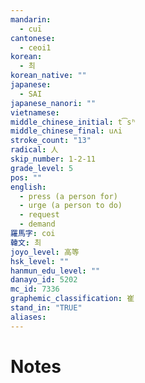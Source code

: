 ```yaml
---
mandarin:
  - cuī
cantonese:
  - ceoi1
korean:
  - 최
korean_native: ""
japanese:
  - SAI
japanese_nanori: ""
vietnamese:
middle_chinese_initial: t͡sʰ
middle_chinese_final: uʌi
stroke_count: "13"
radical: 人
skip_number: 1-2-11
grade_level: 5
pos: ""
english:
  - press (a person for)
  - urge (a person to do)
  - request
  - demand
羅馬字: coi
韓文: 최
joyo_level: 高等
hsk_level: ""
hanmun_edu_level: ""
danayo_id: 5202
mc_id: 7336
graphemic_classification: 崔
stand_in: "TRUE"
aliases:
---
```


# Notes
